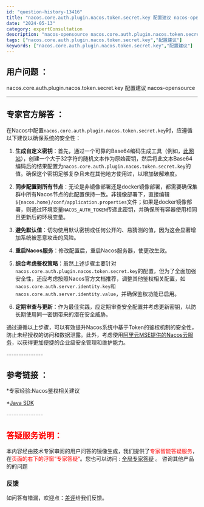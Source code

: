 ```yaml
---
id: "question-history-13416"
title: "nacos.core.auth.plugin.nacos.token.secret.key 配置建议 nacos-opensource"
date: "2024-05-13"
category: expertConsultation
description: "nacos-opensource nacos.core.auth.plugin.nacos.token.secret.key 配置建议"
tags: ["nacos.core.auth.plugin.nacos.token.secret.key","配置建议"]
keywords: ["nacos.core.auth.plugin.nacos.token.secret.key","配置建议"]
---
```


## 用户问题 ： 
 nacos.core.auth.plugin.nacos.token.secret.key 配置建议 nacos-opensource 

---------------
## 专家官方解答 ：

在Nacos中配置`nacos.core.auth.plugin.nacos.token.secret.key`时，应遵循以下建议以确保系统的安全性：

1. **生成自定义密钥**：首先，通过一个可靠的Base64编码生成工具（例如，[此网站](https://base64.us)），创建一个大于32字符的随机文本作为原始密钥，然后将此文本Base64编码后的结果配置为`nacos.core.auth.plugin.nacos.token.secret.key`的值。确保这个密钥足够复杂且未在其他地方使用过，以增加破解难度。

2. **同步配置到所有节点**：无论是非镜像部署还是docker镜像部署，都需要确保集群中所有Nacos节点的此配置保持一致。非镜像部署下，直接编辑`${nacos.home}/conf/application.properties`文件；如果是docker镜像部署，则通过环境变量`NACOS_AUTH_TOKEN`传递此密钥，并确保所有容器使用相同且更新后的环境变量。

3. **避免默认值**：切勿使用默认密钥或任何公开的、易猜测的值，因为这会显著增加系统被恶意攻击的风险。

4. **重启Nacos服务**：修改配置后，重启Nacos服务器，使更改生效。

5. **综合考虑鉴权策略**：虽然上述步骤主要针对`nacos.core.auth.plugin.nacos.token.secret.key`的配置，但为了全面加强安全性，还应考虑按照Nacos官方文档推荐，调整其他鉴权相关配置，如`nacos.core.auth.server.identity.key`和`nacos.core.auth.server.identity.value`，并确保鉴权功能已启用。

6. **定期审查与更新**：作为最佳实践，应定期审查安全配置并考虑更新密钥，以防长期使用同一密钥带来的潜在安全威胁。

通过遵循以上步骤，可以有效提升Nacos系统中基于Token的鉴权机制的安全性，防止未经授权的访问和数据泄露。此外，考虑使用[阿里云MSE提供的Nacos云服务](https://www.aliyun.com/product/aliware/mse?spm=nacos.cloud.topbar.0.0.0)，以获得更加便捷的企业级安全管理和维护能力。


<font color="#949494">---------------</font> 


## 参考链接 ：

*专家经验:Nacos鉴权相关建议 
 
 *[Java SDK](https://nacos.io/docs/latest/guide/user/sdk)


 <font color="#949494">---------------</font> 
 


## <font color="#FF0000">答疑服务说明：</font> 

本内容经由技术专家审阅的用户问答的镜像生成，我们提供了<font color="#FF0000">专家智能答疑服务</font>，在<font color="#FF0000">页面的右下的浮窗”专家答疑“</font>。您也可以访问 : [全局专家答疑](https://opensource.alibaba.com/chatBot) 。 咨询其他产品的的问题

### 反馈
如问答有错漏，欢迎点：[差评](https://ai.nacos.io/user/feedbackByEnhancerGradePOJOID?enhancerGradePOJOId=13417)给我们反馈。
